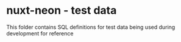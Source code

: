 # nuxt-neon - test data

This folder contains SQL definitions for test data being used during development for reference
